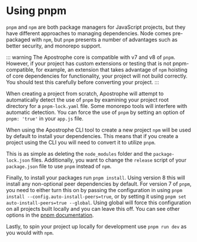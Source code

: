 # Using pnpm

`pnpm` and `npm` are both package managers for JavaScript projects, but they have different approaches to managing dependencies. Node comes pre-packaged with `npm`, but `pnpm` presents a number of advantages such as better security, and monorepo support.

::: warning
The Apostrophe core is compatible with v7 and v8 of `pnpm`. However, if your project has custom extensions or testing that is not pnpm-compatible, for example, an extension that takes advantage of `npm` hoisting of core dependencies for functionality, your project will not build correctly. You should test this carefully before converting your project.
:::

When creating a project from scratch, Apostrophe will attempt to automatically detect the use of `pnpm` by examining your project root directory for a `pnpm-lock.yaml` file. Some monorepo tools will interfere with automatic detection. You can force the use of `pnpm` by setting an option of `pnpm: 'true'` in your `app.js` file. 

When using the Apostrophe CLI tool to create a new project `npm` will be used by default to install your dependencies. This means that if you create a project using the CLI you will need to convert it to utilize `pnpm`.

This is as simple as deleting the `node_modules` folder and the `package-lock.json` files. Additionally, you want to change the `release` script of your `package.json` file to use `pnpm` instead of `npm`.

Finally, to install your packages run `pnpm install`. Using version 8 this will install any non-optional peer dependencies by default. For version 7 of `pnpm`, you need to either turn this on by passing the configuration in using `pnpm install --config.auto-install-peers=true`, or by setting it using `pnpm set auto-install-peers=true --global`. Using global will force this configuration on all projects built locally and you can leave this off. You can see other options in the [pnpm documentation](https://pnpm.io/).

Lastly, to spin your project up locally for development use `pnpm run dev` as you would with `npm`.
